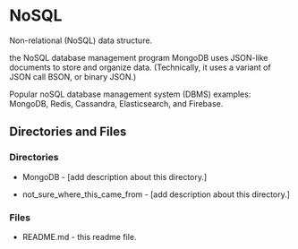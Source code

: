 # NoSQL

Non-relational (NoSQL) data structure.

the NoSQL database management program MongoDB uses JSON-like documents to store and organize data. (Technically, it uses a variant of JSON call BSON, or binary JSON.)


Popular noSQL database management system (DBMS) examples:
MongoDB, Redis, Cassandra, Elasticsearch, and Firebase.

## Directories and Files

### Directories

* MongoDB - [add description about this directory.]

* not_sure_where_this_came_from - [add description about this directory.]

### Files

* README.md - this readme file.